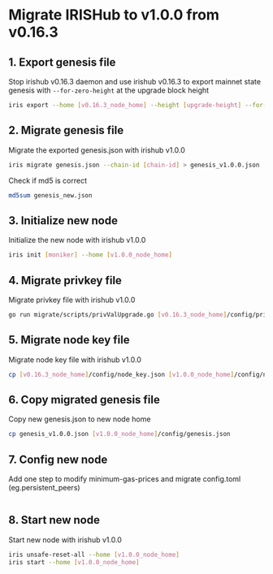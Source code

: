# Migrate IRISHub to v1.0.0 from v0.16.3

## 1. Export genesis file

Stop irishub v0.16.3 daemon and use irishub v0.16.3 to export mainnet state genesis with `--for-zero-height` at the upgrade block height

```bash
iris export --home [v0.16.3_node_home] --height [upgrade-height] --for-zero-height
```

## 2. Migrate genesis file

Migrate the exported genesis.json with irishub v1.0.0

```bash
iris migrate genesis.json --chain-id [chain-id] > genesis_v1.0.0.json
```

Check if md5 is correct

```bash
md5sum genesis_new.json
```

## 3. Initialize new node

Initialize the new node with irishub v1.0.0

```bash
iris init [moniker] --home [v1.0.0_node_home]
```

## 4. Migrate privkey file

Migrate privkey file with irishub v1.0.0

```bash
go run migrate/scripts/privValUpgrade.go [v0.16.3_node_home]/config/priv_validator.json [v1.0.0_node_home]/config/priv_validator_key.json [v1.0.0_node_home]/data/priv_validator_state.json
```

## 5. Migrate node key file

Migrate node key file with irishub v1.0.0

```bash
cp [v0.16.3_node_home]/config/node_key.json [v1.0.0_node_home]/config/node_key.json
```

## 6. Copy migrated genesis file

Copy new genesis.json to new node home

```bash
cp genesis_v1.0.0.json [v1.0.0_node_home]/config/genesis.json
```

## 7. Config new node

Add one step to modify minimum-gas-prices and migrate config.toml (eg.persistent_peers)

```bash

```

## 8. Start new node

Start new node with irishub v1.0.0

```bash
iris unsafe-reset-all --home [v1.0.0_node_home]
iris start --home [v1.0.0_node_home]
```
